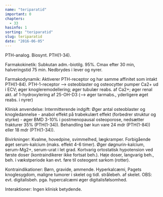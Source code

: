 ```yaml
---
name: "teriparatid"
important: 0
chapters:
  - 33
hasinfo: 1
sorting: "teriparatid"
slug: teriparatid
date: "2016-06-05"
---
```


PTH-analog. Biosynt. PTH(1-34).

Farmakokinetik: Subkutan adm.-biotilg. 95%. Cmax efter 30 min, halveringstid 75
min. Nedbrydes i lever og nyrer.

Farmakodynamik: Aktiverer PTH-receptor og har samme affinitet som intakt
PTH(1-84). PTH-1-receptor --> osteoblaster og osteocytter pumper Ca2+ ud i ECV;
øger knogleremodellering; øger tubulær reabs. af Ca2+; øger renal akt. af
1-hydroxylering af 25-OH-D3 (--> øger tarmabs., yderligere øget reabs. i nyrer)

Klinisk anvendelse: Intermitterende indgift: Øger antal osteoblaster og
knogledannelse - anabol effekt på trabekulært effekt (forbedrer struktur og
styrke) - øger BMD 3-10% i postmenopausal osteoporose, nedsætter frakturer 35%
(PTH(1-34)). Behandling bør kun vare 24 mdr (PTH(1-84)) eller 18 mdr
(PTH(1-34)).

Bivirkninger: Kvalme, hovedpine, svimmelhed, lægkramper. Forbigående øget
serum-kalcium (maks. effekt 4-6 timer). Øger døgnurin-kalcium, serum-Mg2+,
serum-urat i let grad. Kortvarig ortostatisk hypotension ved første doser
(kontraindikerer ikke fortsat beh.). Høje doser, langvarig beh., beh. i
vækstperiode kan evt. føre til osteogent sarkom (rotter).

Kontraindikationer: Børn, gravide, ammende. Hyperkalcæmi, Pagets knoglesygdom,
maligne tumorer i skelet og tidl. strålebeh. af skelet. OBS: evt. digitalisbeh.
pga. hypercalcæmi øger digitalisfølsomhed.

Interaktioner: Ingen klinisk betydende.
